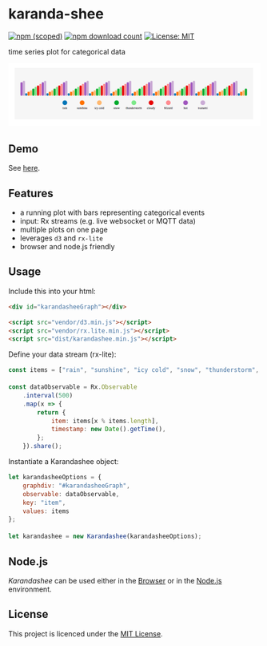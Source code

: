 # karanda-shee
[![npm (scoped)](https://img.shields.io/npm/v/@maslick/karandashee.svg)](https://www.npmjs.com/package/@maslick/karandashee)
[![npm download count](https://img.shields.io/npm/dt/@maslick/karandashee.svg)](https://npmcharts.com/compare/@maslick/karandashee?minimal=true)
[![License: MIT](https://img.shields.io/badge/License-MIT-blue.svg)](https://opensource.org/licenses/MIT)

time series plot for categorical data

![screenshot](karandashee.png)

## Demo
See [here](https://maslick.github.io/karandashee/demo/).

## Features
* a running plot with bars representing categorical events
* input: Rx streams (e.g. live websocket or MQTT data)
* multiple plots on one page
* leverages ``d3`` and ``rx-lite``
* browser and node.js friendly

## Usage
Include this into your html:

```html
<div id="karandasheeGraph"></div>
```

```html
<script src="vendor/d3.min.js"></script>
<script src="vendor/rx.lite.min.js"></script>
<script src="dist/karandashee.min.js"></script>
```

Define your data stream (rx-lite):
```js
const items = ["rain", "sunshine", "icy cold", "snow", "thunderstorm", "cloudy", "blizard", "hot", "tsunami"];

const dataObservable = Rx.Observable
    .interval(500)
    .map(x => {
        return {
            item: items[x % items.length],
            timestamp: new Date().getTime(),
        };
    }).share();
```

Instantiate a Karandashee object:
```js
let karandasheeOptions = {
    graphdiv: "#karandasheeGraph",
    observable: dataObservable,
    key: "item",
    values: items
};

let karandashee = new Karandashee(karandasheeOptions);
```

## Node.js
*Karandashee* can be used either in the [Browser](https://github.com/maslick/karandashee/tree/master/demo) or in the [Node.js](https://github.com/maslick/karandashee/tree/master/node) environment.


## License

This project is licenced under the [MIT License](http://opensource.org/licenses/mit-license.html).
